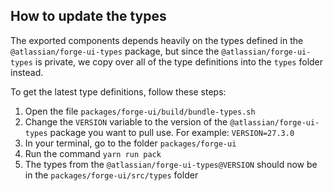 ## How to update the types

The exported components depends heavily on the types defined in the `@atlassian/forge-ui-types` package, but since the `@atlassian/forge-ui-types` is private, we copy over all of the type definitions into the `types` folder instead.

To get the latest type definitions, follow these steps:
1. Open the file `packages/forge-ui/build/bundle-types.sh`
2. Change the `VERSION` variable to the version of the `@atlassian/forge-ui-types` package you want to pull use. For example: `VERSION=27.3.0`
3. In your terminal, go to the folder `packages/forge-ui`
4. Run the command `yarn run pack`
5. The types from the `@atlassian/forge-ui-types@VERSION` should now be in the `packages/forge-ui/src/types` folder
